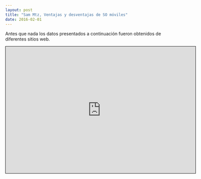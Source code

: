 ```yaml
---
layout: post
title: "Sam Mtz, Ventajas y desventajas de SO móviles"
date: 2016-02-01
---
```

<p>Antes que nada los datos presentados a continuación fueron obtenidos de diferentes sitios web. </p>
<iframe style="width:600px;height:400px;border: 1px
solid black" src="https://app.wisemapping.com/c/maps/379249/embed?zoom=1"> </iframe>
